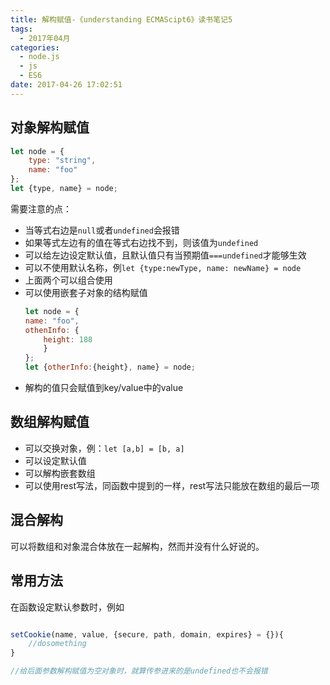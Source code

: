 ```yaml
---
title: 解构赋值-《understanding ECMAScipt6》读书笔记5
tags:
  - 2017年04月
categories:
  - node.js
  - js
  - ES6
date: 2017-04-26 17:02:51
---
```


## 对象解构赋值

```javascript
let node = {
    type: "string",
    name: "foo"
};
let {type, name} = node;
```
<!--more-->
需要注意的点：

+ 当等式右边是`null`或者`undefined`会报错
+ 如果等式左边有的值在等式右边找不到，则该值为`undefined`
+ 可以给左边设定默认值，且默认值只有当预期值`===undefined`才能够生效
+ 可以不使用默认名称，例`let {type:newType, name: newName} = node`
+ 上面两个可以组合使用
+ 可以使用嵌套子对象的结构赋值
    ```javascript
    let node = {
    name: "foo",
    othenInfo: {
        height: 188
        }
    };
    let {otherInfo:{height}, name} = node;
    ```
+ 解构的值只会赋值到key/value中的value

## 数组解构赋值

+ 可以交换对象，例：`let [a,b] = [b, a]`
+ 可以设定默认值
+ 可以解构嵌套数组
+ 可以使用rest写法，同函数中提到的一样，rest写法只能放在数组的最后一项

## 混合解构

可以将数组和对象混合体放在一起解构，然而并没有什么好说的。

## 常用方法

在函数设定默认参数时，例如
```javascript

setCookie(name, value, {secure, path, domain, expires} = {}){
    //dosomething
}

//给后面参数解构赋值为空对象时，就算传参进来的是undefined也不会报错
```

